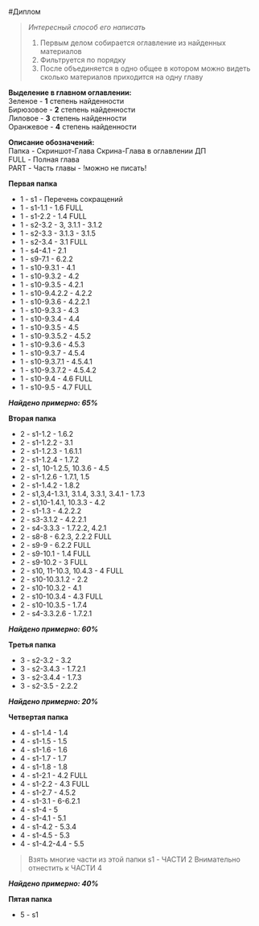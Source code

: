 #Диплом

> *Интересный способ его написать*
> 
> 1. Первым делом собирается оглавление из найденных материалов
> 2. Фильтруется по порядку 
> 3. После объединяется в одно общее в котором можно видеть сколько материалов приходится на одну главу

**Выделение в главном оглавлении:**<br>
Зеленое - **1** степень найденности<br>
Бирюзовое - **2** степень найденности<br>
Лиловое - **3** степень найденности<br>
Оранжевое - **4** степень найденности

**Описание обозначений:**<br>
Папка - Скриншот-Глава Скрина-Глава в оглавлении ДП<br>
FULL - Полная глава<br>
PART - Часть главы - !можно не писать!

**Первая папка**<br>
* 1 - s1 - Перечень сокращений
* 1 - s1-1.1 - 1.6 FULL
* 1 - s1-2.2 - 1.4 FULL
* 1 - s2-3.2 - 3, 3.1.1 - 3.1.2 
* 1 - s2-3.3 - 3.1.3 - 3.1.5 
* 1 - s2-3.4 - 3.1 FULL
* 1 - s4-4.1 - 2.1 
* 1 - s9-7.1 - 6.2.2 
* 1 - s10-9.3.1 - 4.1 
* 1 - s10-9.3.2 - 4.2 
* 1 - s10-9.3.5 - 4.2.1 
* 1 - s10-9.4.2.2 - 4.2.2 
* 1 - s10-9.3.6 - 4.2.2.1 
* 1 - s10-9.3.3 - 4.3 
* 1 - s10-9.3.4 - 4.4
* 1 - s10-9.3.5 - 4.5
* 1 - s10-9.3.5.2 - 4.5.2
* 1 - s10-9.3.6 - 4.5.3
* 1 - s10-9.3.7 - 4.5.4
* 1 - s10-9.3.7.1 - 4.5.4.1
* 1 - s10-9.3.7.2 - 4.5.4.2
* 1 - s10-9.4 - 4.6 FULL
* 1 - s10-9.5 - 4.7 FULL

***Найдено примерно: 65%***

**Вторая папка**<br>
* 2 - s1-1.2 - 1.6.2
* 2 - s1-1.2.2 - 3.1
* 2 - s1-1.2.3 - 1.6.1.1
* 2 - s1-1.2.4 - 1.7.2
* 2 - s1, 10-1.2.5, 10.3.6 - 4.5
* 2 - s1-1.2.6 - 1.7.1, 1.5
* 2 - s1-1.4.2 - 1.8.2
* 2 - s1,3,4-1.3.1, 3.1.4, 3.3.1, 3.4.1 - 1.7.3
* 2 - s1,10-1.4.1, 10.3.3 - 4.2
* 2 - s1-1.3 - 4.2.2.2
* 2 - s3-3.1.2 - 4.2.2.1
* 2 - s4-3.3.3 - 1.7.2.2, 4.2.1
* 2 - s8-8 - 6.2.3, 2.2.2 FULL
* 2 - s9-9 - 6.2.2 FULL
* 2 - s9-10.1 - 1.4 FULL
* 2 - s9-10.2 - 3 FULL
* 2 - s10, 11-10.3, 10.4.3 - 4 FULL
* 2 - s10-10.3.1.2 - 2.2
* 2 - s10-10.3.2 - 4.1
* 2 - s10-10.3.4 - 4.3 FULL
* 2 - s10-10.3.5 - 1.7.4
* 2 - s4-3.3.2.6 - 1.7.2.1

***Найдено примерно: 60%***

**Третья папка**<br>
* 3 - s2-3.2 - 3.2
* 3 - s2-3.4.3 - 1.7.2.1
* 3 - s2-3.4.4 - 1.7.3
* 3 - s2-3.5 - 2.2.2

***Найдено примерно: 20%***

**Четвертая папка**<br>
* 4 - s1-1.4 - 1.4
* 4 - s1-1.5 - 1.5
* 4 - s1-1.6 - 1.6
* 4 - s1-1.7 - 1.7
* 4 - s1-1.8 - 1.8
* 4 - s1-2.1 - 4.2 FULL
* 4 - s1-2.2 - 4.3 FULL
* 4 - s1-2.7 - 4.5.2
* 4 - s1-3.1 - 6-6.2.1
* 4 - s1-4 - 5
* 4 - s1-4.1 - 5.1
* 4 - s1-4.2 - 5.3.4
* 4 - s1-4.5 - 5.3
* 4 - s1-4.2-4.4 - 5.5

> Взять многие части из этой папки s1 - ЧАСТИ 2
> Внимательно отнестить к ЧАСТИ 4

***Найдено примерно: 40%***

**Пятая папка**<br>
* 5 - s1